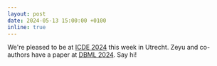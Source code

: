 ```yaml
---
layout: post
date: 2024-05-13 15:00:00 +0100
inline: true
---
```


We're pleased to be at [ICDE 2024](https://icde2024.github.io) this week in Utrecht. Zeyu and co-authors have a paper at [DBML 2024](https://www.wis.ewi.tudelft.nl/dbml2024). Say hi!